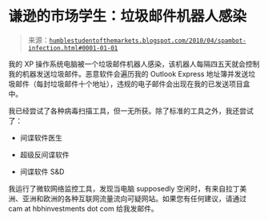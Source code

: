 <!--yml

分类：未分类

日期：2024-05-18 00:30:37

-->

# 谦逊的市场学生：垃圾邮件机器人感染

> 来源：[`humblestudentofthemarkets.blogspot.com/2010/04/spambot-infection.html#0001-01-01`](https://humblestudentofthemarkets.blogspot.com/2010/04/spambot-infection.html#0001-01-01)

我的 XP 操作系统电脑被一个垃圾邮件机器人感染，该机器人每隔四五天就会控制我的机器发送垃圾邮件。恶意软件会遍历我的 Outlook Express 地址簿并发送垃圾邮件（每封垃圾邮件十个地址），违规的电子邮件会出现在我的已发送项目盒中。

我已经尝试了各种病毒扫描工具，但一无所获。除了标准的工具之外，我还尝试了：

+   间谍软件医生

+   超级反间谍软件

+   间谍软件 S&D

我运行了微软网络监控工具，发现当电脑 supposedly 空闲时，有来自拉丁美洲、亚洲和欧洲的各种互联网流量流向可疑网站。如果您有任何建议，请通过 cam at hbhinvestments dot com 给我发邮件。
